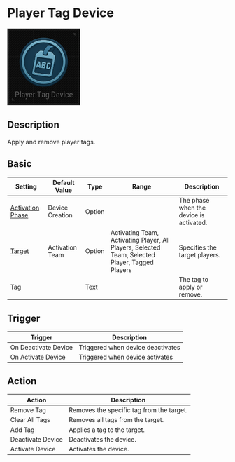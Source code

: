# Player Tag Device

![PlayerTag Icon](../.images/DeviceIcons/Device_PlayerTag.png)

## Description

Apply and remove player tags.

## Basic

| Setting            | Default Value      | Type | Range | Description                       |
|--------------------|-------------------|------|-------|-----------------------------------|
| [Activation Phase](Common_Device_Settings.md#activation-phase)         | Device Creation | Option | | The phase when the device is activated. |
| [Target](../General/Common_Device_Settings.md#target)                     | Activation Team        | Option | Activating Team, Activating Player, All Players, Selected Team, Selected Player, Tagged Players | Specifies the target players.                     |
| Tag                |                   | Text | | The tag to apply or remove.       |

## Trigger

| Trigger                | Description                       |
|------------------------|-----------------------------------|
| On Deactivate Device   | Triggered when device deactivates |
| On Activate Device     | Triggered when device activates   |

## Action

| Action           | Description                                 |
|------------------|---------------------------------------------|
| Remove Tag       | Removes the specific tag from the target.              |
| Clear All Tags   | Removes all tags from the target.           |
| Add Tag          | Applies a tag to the target.                   |
| Deactivate Device| Deactivates the device.                     |
| Activate Device  | Activates the device.                       |
